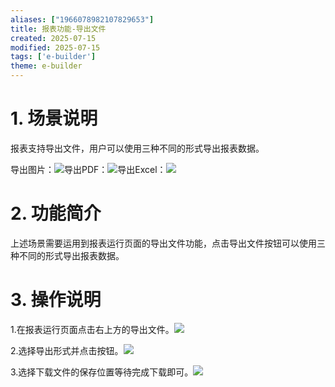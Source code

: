 ```yaml
---
aliases: ["1966078982107829653"]
title: 报表功能-导出文件
created: 2025-07-15
modified: 2025-07-15
tags: ['e-builder']
theme: e-builder
---
```


# 1. 场景说明

报表支持导出文件，用户可以使用三种不同的形式导出报表数据。

导出图片：![](7f70b023b796f81b6a0343597cef5b43.jpg)导出PDF：![](2fc68d6ba9e4e7fc357833c1809b70d7.jpg)导出Excel：![](98e15d9e89212714ba9d89b3f0b6c5c0.jpg)

#

# 2. 功能简介

上述场景需要运用到报表运行页面的导出文件功能，点击导出文件按钮可以使用三种不同的形式导出报表数据。

#

# 3. 操作说明

1.在报表运行页面点击右上方的导出文件。![](37e762c833208f2d84bf7e125a228923.jpg)

2.选择导出形式并点击按钮。![](32adf024fc9d54ed7b1932976b401a11.jpg)

3.选择下载文件的保存位置等待完成下载即可。![](6e2646705c9ea7229ec35337647f5baa.jpg)